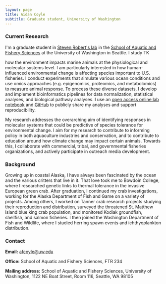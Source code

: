```yaml
---
layout: page
title: Aidan Coyle
subtitle: Graduate student, University of Washington
---
```

### Current Research 

I'm a graduate student in [Steven Robert's lab](http://faculty.washington.edu/sr320/) in the [School of Aquatic and Fishery Sciences](https://fish.uw.edu/) at the University of Washington in Seattle. I study TK 

how the environment impacts marine animals at the physiological and molecular systems level. I am particularly interested in how human-influenced environmental change is affecting species important to U.S. fisheries. I conduct experiments that simulate various ocean conditions and use omics approaches (e.g. epigenomics, proteomics, and metabolomics) to measure animal response. To process these diverse datasets, I develop and implement bioinformatics pipelines for data normalization, statistical analyses, and biological pathway analyses. I use an [open access online lab notebook](https://afcoyle.github.io/notebook/) and [GitHub](https://github.com/afcoyle) to publicly share my analyses and support reproducibility.

My research addresses the overarching aim of identifying responses in molecular systems that could be predictive of species tolerance for environmental change. I aim for my research to contribute to informing policy in both aquaculture industries and conservation, and to contribute to education around how climate change may impact certain animals. Towards this, I collaborate with commercial, tribal, and governmental fisheries organizations, and actively participate in outreach media development.


### Background

Growing up in coastal Alaska, I have always been fascinated by the ocean and the various critters that live in it. That love took me to Bowdoin College, where I researched genetic links to thermal tolerance in the invasive European green crab. After graduation, I continued my crab investigations, working for the Alaska Department of Fish and Game on a variety of projects. Among others, I worked on Tanner crab research projects studying their reproduction and distribution, surveyed the threatened St. Matthew Island blue king crab population, and monitored Kodiak groundfish, shellfish, and salmon fisheries. I then joined the Washington Department of Fish and Wildlife, where I studied herring spawn events and ichthyoplankton distribution.

### Contact
 **Email:** [afcoyle@uw.edu](mailto:afcoyle@uw.edu)

 **Office:** School of Aquatic and Fishery Sciences, FTR 234  
 
 **Mailing address:** School of Aquatic and Fishery Sciences, University of Washington, 1122 NE Boat Street, Room 116, Seattle, WA 98105
